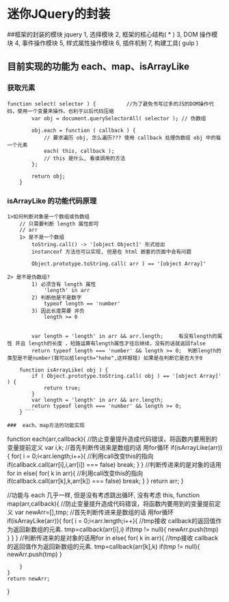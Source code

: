 # 迷你JQuery的封装

##框架的封装的模块
    jquery
    1, 选择模块
    2, 框架的核心结构( * )
    3, DOM 操作模块
    4, 事件操作模块
    5, 样式属性操作模块
    6, 插件机制
    7, 构建工具( gulp )

## 目前实现的功能为 each、map、isArrayLike

### 获取元素
```
function select( selector ) {          //为了避免书写过多的JS的DOM操作代码，使用一个变量来操作。也利于以后代码压缩
        var obj = document.querySelectorAll( selector ); // 伪数组

        obj.each = function ( callback ) {
            // 要求遍历 obj, 怎么遍历??? 使用 callback 处理伪数组 obj 中的每一个元素
            each( this, callback );
            // this 是什么, 看谁调用的方法
        };

        return obj;
    }
```

###  isArrayLike 的功能代码原理
``` 
1>如何判断对象是一个数组或伪数组
    // 只需要判断 length 属性即可
    // arr
    1> 是不是一个数组
        toString.call() -> '[object Object]' 形式给出
        instanceof 方法也可以实现, 但是在 html 嵌套的页面中会有问题

        Object.prototype.toString.call( arr ) == '[object Array]'

2> 是不是伪数组?
        1) 必须含有 length 属性
            'length' in arr
        2) 判断他是不是数字
            typeof length == 'number'
        3) 因此长度需要 非负
            length >= 0

                    
        var length = 'length' in arr && arr.length;     有没有length的属性 并且 length的长度 ，短路运算有length属性才往后继续，没有的话就返回false
        return typeof length === 'number' && length >= 0;  判断length的类型是不是number(我可以给length="hehe",这样报错) 如果是在判断它是否大于0

    function isArrayLike( obj ) {
        if ( Object.prototype.toString.call( obj ) == '[object Array]' ) {
            return true;
        }
        var length = 'length' in arr && arr.length;
        return typeof length === 'number' && length >= 0;
    } ```

###  each、map方法的功能实现
```
function each(arr,callback){
    //防止变量提升造成代码错误，将函数内要用到的变量提前定义
    var i,k;
    //首先判断传进来是数组的话 用for循环
    if(isArrayLike(arr)){
        for( i = 0;i<arr.length;i++){
            //利用call改变this的指向
            if(callback.call(arr[i],i,arr[i]) === false) break;
        }
    }
    //判断传进来的是对象的话用for in
    else{
        for( k in arr){
             //利用call改变this的指向
            if(callback.call(arr[k],k,arr[k]) === false) break;
        }
    }
    return arr;
}

//功能与 each 几乎一样, 但是没有考虑跳出循环, 没有考虑 this, 
function map(arr,callback){
    //防止变量提升造成代码错误，将函数内要用到的变量提前定义
    var newArr=[],tmp;
    //首先判断传进来是数组的话 用for循环
    if(isArrayLike(arr)){
        for( i = 0;i<arr.length;i++){
            //tmp接收 callback的返回值作为返回新数组的元素.
            tmp=callback(arr[i],i)
            if(tmp != null){
                newArr.push(tmp)
            }
        }
    }
    //判断传进来的是对象的话用for in
    else{
        for( k in arr){
           //tmp接收 callback的返回值作为返回新数组的元素.
            tmp=callback(arr[k],k)
             if(tmp != null){
                newArr.push(tmp)
            }

        }
    }
    return newArr;
}
```